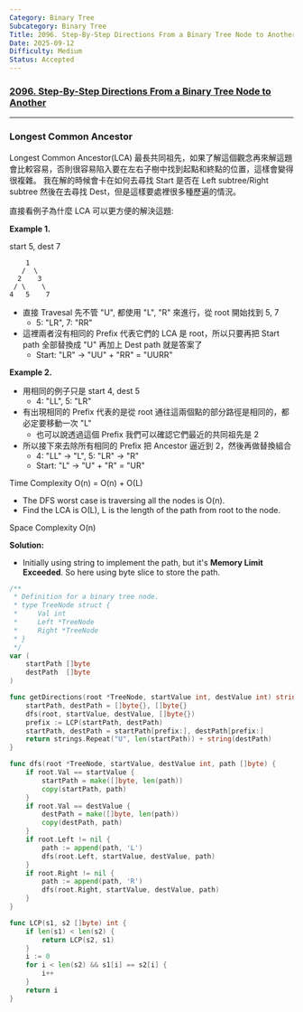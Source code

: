 ```yaml
---
Category: Binary Tree
Subcategory: Binary Tree
Title: 2096. Step-By-Step Directions From a Binary Tree Node to Another
Date: 2025-09-12
Difficulty: Medium
Status: Accepted
---
```

### [2096. Step-By-Step Directions From a Binary Tree Node to Another]

---

### Longest Common Ancestor

Longest Common Ancestor(LCA) 最長共同祖先，如果了解這個觀念再來解這題會比較容易，否則很容易陷入要在左右子樹中找到起點和終點的位置，這樣會變得很複雜。
我在解的時候會卡在如何去尋找 Start 是否在 Left subtree/Right subtree 然後在去尋找 Dest，但是這樣要處裡很多種歷遍的情況。

直接看例子為什麼 LCA 可以更方便的解決這題:

**Example 1.**

start 5, dest 7
```
    1
   /  \
  2    3
 / \    \
4   5    7
```

-   直接 Travesal 先不管 "U", 都使用 "L", "R" 來進行，從 root 開始找到 5, 7
    -   5: "LR", 7: "RR"
-   這裡兩者沒有相同的 Prefix 代表它們的 LCA 是 root，所以只要再把 Start path 全部替換成 "U" 再加上 Dest path 就是答案了
    -   Start: "LR" -> "UU" + "RR" = "UURR"

**Example 2.**

-   用相同的例子只是 start 4, dest 5
    -   4: "LL", 5: "LR"
-   有出現相同的 Prefix 代表的是從 root 通往這兩個點的部分路徑是相同的，都必定要移動一次 "L"
    -   也可以說透過這個 Prefix 我們可以確認它們最近的共同祖先是 2
-   所以接下來去除所有相同的 Prefix 把 Ancestor 逼近到 2，然後再做替換組合
    -   4: "LL" -> "L", 5: "LR" -> "R"
    -   Start: "L" -> "U" + "R" = "UR"

Time Complexity O(n) = O(n) + O(L)
-   The DFS worst case is traversing all the nodes is O(n).
-   Find the LCA is O(L), L is the length of the path from root to the node.

Space Complexity O(n)

**Solution:**
-   Initially using string to implement the path, but it's **Memory Limit Exceeded**. So here using byte slice to store the path.
```go
/**
 * Definition for a binary tree node.
 * type TreeNode struct {
 *     Val int
 *     Left *TreeNode
 *     Right *TreeNode
 * }
 */
var (
	startPath []byte
	destPath  []byte
)

func getDirections(root *TreeNode, startValue int, destValue int) string {
	startPath, destPath = []byte{}, []byte{}
    dfs(root, startValue, destValue, []byte{})
	prefix := LCP(startPath, destPath)
	startPath, destPath = startPath[prefix:], destPath[prefix:]
	return strings.Repeat("U", len(startPath)) + string(destPath)
}

func dfs(root *TreeNode, startValue, destValue int, path []byte) {
	if root.Val == startValue {
		startPath = make([]byte, len(path))
        copy(startPath, path)
	}
    if root.Val == destValue {
		destPath = make([]byte, len(path))
        copy(destPath, path)
    }
	if root.Left != nil {
		path := append(path, 'L')
        dfs(root.Left, startValue, destValue, path)
	}
	if root.Right != nil {
		path := append(path, 'R')
		dfs(root.Right, startValue, destValue, path)
	}
}

func LCP(s1, s2 []byte) int {
	if len(s1) < len(s2) {
		return LCP(s2, s1)
	}
	i := 0
	for i < len(s2) && s1[i] == s2[i] {
		i++
	}
	return i
}
```

[2096. Step-By-Step Directions From a Binary Tree Node to Another]: https://leetcode.com/problems/step-by-step-directions-from-a-binary-tree-node-to-another/